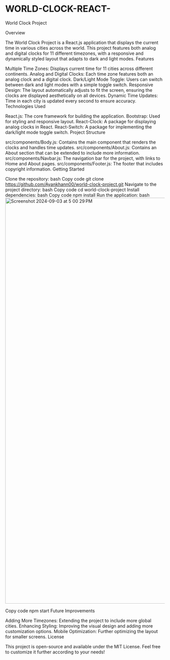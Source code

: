 # WORLD-CLOCK-REACT-
World Clock Project

Overview

The World Clock Project is a React.js application that displays the current time in various cities across the world. This project features both analog and digital clocks for 11 different timezones, with a responsive and dynamically styled layout that adapts to dark and light modes.
Features

Multiple Time Zones: Displays current time for 11 cities across different continents.
Analog and Digital Clocks: Each time zone features both an analog clock and a digital clock.
Dark/Light Mode Toggle: Users can switch between dark and light modes with a simple toggle switch.
Responsive Design: The layout automatically adjusts to fit the screen, ensuring the clocks are displayed aesthetically on all devices.
Dynamic Time Updates: Time in each city is updated every second to ensure accuracy.
Technologies Used

React.js: The core framework for building the application.
Bootstrap: Used for styling and responsive layout.
React-Clock: A package for displaying analog clocks in React.
React-Switch: A package for implementing the dark/light mode toggle switch.
Project Structure

src/components/Body.js: Contains the main component that renders the clocks and handles time updates.
src/components/About.js: Contains an About section that can be extended to include more information.
src/components/Navbar.js: The navigation bar for the project, with links to Home and About pages.
src/components/Footer.js: The footer that includes copyright information.
Getting Started

Clone the repository:
bash
Copy code
git clone https://github.com/Ayankhann00/world-clock-project.git
Navigate to the project directory:
bash
Copy code
cd world-clock-project
Install dependencies:
bash
Copy code
npm install
Run the application:
bash<img width="1280" alt="Screenshot 2024-09-03 at 5 00 29 PM" src="https://github.com/user-attachments/assets/1987a738-8739-45a2-a46d-16155d51926e">

Copy code
npm start
Future Improvements

Adding More Timezones: Extending the project to include more global cities.
Enhancing Styling: Improving the visual design and adding more customization options.
Mobile Optimization: Further optimizing the layout for smaller screens.
License

This project is open-source and available under the MIT License.
Feel free to customize it further according to your needs!

